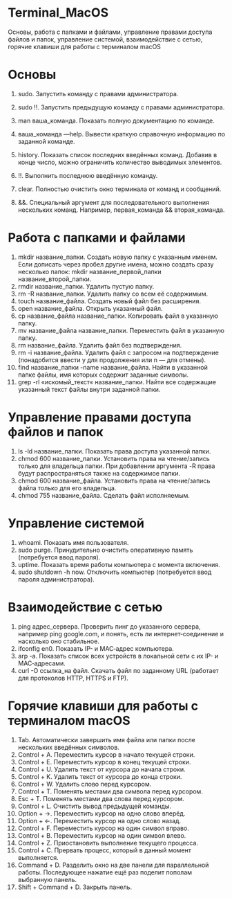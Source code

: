 # Terminal_MacOS
Основы, работа с папками и файлами, управление правами доступа файлов и папок, управление системой,  взаимодействие с сетью,  горячие клавиши для работы с терминалом macOS

# Основы
1. sudo. Запустить команду с правами администратора.
2. sudo !!. Запустить предыдущую команду с правами администратора.
3. man ваша_команда. Показать полную документацию по команде.
4. ваша_команда —help. Вывести краткую справочную информацию по заданной команде.

1. history. Показать список последних введённых команд. Добавив в конце число, можно ограничить количество выводимых элементов.
2. !!. Выполнить последнюю введённую команду.
3. clear. Полностью очистить окно терминала от команд и сообщений.
4. &&. Специальный аргумент для последовательного выполнения нескольких команд. Например, первая_команда && вторая_команда.

# Работа с папками и файлами
1. mkdir название_папки. Создать новую папку с указанным именем. Если дописать через пробел другие имена, можно создать сразу несколько папок: mkdir название_первой_папки название_второй_папки.
2. rmdir название_папки. Удалить пустую папку.
3. rm -R название_папки. Удалить папку со всем её содержимым.
4. touch название_файла. Создать новый файл без расширения.
5. open название_файла. Открыть указанный файл.
6. cp название_файла название_папки. Копировать файл в указанную папку.
7. mv название_файла название_папки. Переместить файл в указанную папку.
8. rm название_файла. Удалить файл без подтверждения.
9. rm -i название_файла. Удалить файл с запросом на подтверждение (понадобится ввести y для продолжения или n — для отмены).
10. find название_папки -name название_файла. Найти в указанной папке файлы, имя которых содержит заданные символы.
11. grep -rl «искомый_текст« название_папки. Найти все содержащие указанный текст файлы внутри заданной папки.

# Управление правами доступа файлов и папок
1. ls -ld название_папки. Показать права доступа указанной папки.
2. chmod 600 название_папки. Установить права на чтение/запись только для владельца папки. При добавлении аргумента -R права будут распространяться также на содержимое папки.
3. chmod 600 название_файла. Установить права на чтение/запись файла только для его владельца.
4. chmod 755 название_файла. Сделать файл исполняемым.

# Управление системой
1. whoami. Показать имя пользователя.
2. sudo purge. Принудительно очистить оперативную память (потребуется ввод пароля).
3. uptime. Показать время работы компьютера с момента включения.
4. sudo shutdown -h now. Отключить компьютер (потребуется ввод пароля администратора).

# Взаимодействие с сетью
1. ping адрес_сервера. Проверить пинг до указанного сервера, например ping google.com, и понять, есть ли интернет‑соединение и насколько оно стабильное.
2. ifconfig en0. Показать IP- и MAC‑адрес компьютера.
3. arp -a. Показать список всех устройств в локальной сети с их IP- и MAC‑адресами.
4. curl -O ссылка_на файл. Скачать файл по заданному URL (работает для протоколов HTTP, HTTPS и FTP).

# Горячие клавиши для работы с терминалом macOS
1. Tab. Автоматически завершить имя файла или папки после нескольких введённых символов.
2. Control + A. Переместить курсор в начало текущей строки.
3. Control + E. Переместить курсор в конец текущей строки.
4. Control + U. Удалить текст от курсора до начала строки.
5. Control + K. Удалить текст от курсора до конца строки.
6. Control + W. Удалить слово перед курсором.
7. Control + T. Поменять местами два символа перед курсором.
8. Esc + T. Поменять местами два слова перед курсором.
9. Control + L. Очистить вывод предыдущей команды.
10. Option + →. Переместить курсор на одно слово вперёд.
11. Option + ←. Переместить курсор на одно слово назад.
12. Control + F. Переместить курсор на один символ вправо.
13. Control + B. Переместить курсор на один символ влево.
14. Control + Z. Приостановить выполнение текущего процесса.
15. Control + C. Прервать процесс, который в данный момент выполняется.
16. Command + D. Разделить окно на две панели для параллельной работы. Последующее нажатие ещё раз поделит пополам выбранную панель.
17. Shift + Command + D. Закрыть панель.

